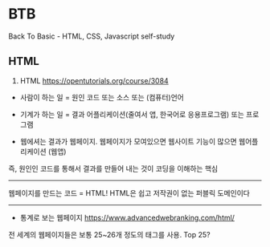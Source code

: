 # BTB
Back To Basic - HTML, CSS, Javascript self-study

## HTML
1. HTML
https://opentutorials.org/course/3084

- 사람이 하는 일 = 원인
코드 또는 소스 또는 (컴퓨터)언어

- 기계가 하는 일 = 결과
어플리케이션(줄여서 앱, 한국어로 응용프로그램) 또는 프로그램

- 웹에셔는 결과가 웹페이지. 웹페이지가 모여있으면 웹사이트
기능이 많으면 웹어플리케이션 (웹앱)

즉, 원인인 코드를 통해서 결과를 만들어 내는 것이 코딩을 이해하는 핵심

---

웹페이지를 만드는 코드 = HTML!
HTML은 쉽고 저작권이 없는 퍼블릭 도메인이다


---
- 통계로 보는 웹페이지
https://www.advancedwebranking.com/html/

전 세계의 웹페이지들은 보통 25~26개 정도의 태그를 사용.
Top 25?
<head> <body> <html> <title> <meta>
<div> <a> <script> <link> <img>
<p> <span> <li> <ul> <br>
<style> <h1> <h2> <input> <form>
<strong> <h3> <table> <tr> <td>
---

- new line == <br>
어? 닫는 태그가 없네...
HTML의 여러 태그 중 무엇인가를 설명하지 않는 태그들은 감싸야하는 컨텐츠가 없으므로 태그를 닫지 않는 규칙이 있음. (ex. <img>, <input>, <br>, <hr>, <meta>)

- 단락을 만들려면 <p></p>

- <br>? <p></p>?
단락을 표현할 때는 줄바꿈보다는 단락태그가 낫다.
왜? 단락에 단락 태그를 사용하는 것이 웹페이지를 정보로써 보다 가치있게 해주기 때문.

단, p태근는 단락과 단락의 간격이 고정되어 있어서 시각적 자유도가 떨어짐
근데, br태그는 쓰는만큼 줄바꿈이 되어서 원하는 만큼 간격 줄 수 있음 -> 그래서 사람들이 br 많이 쓰는데...
해당 문제는 CSS 사용하면 극복 가능!

- HTML이 정보를 표현한다면, CSS는 정보를 꾸며준다!
`<p style="margin-top: 45px;">....</p>`

---

`<h3>coding</h3>`
`<strong><span style="font-size:22px;">coding</span></strong>`

둘 다 시각적으로는 동일한 제목임.
검색 엔진은 전세계 웹페이지를 분석하고 검색결과를 보여주는데, 만약 사용자가 검색엔진에게 coding이라는 정보를 검색했다면, 검색엔진은 <h3> 으로 감싸진 페이지를 먼저 보여준다.
왜? <h3>은 제목을 의미하지만 <strong><span>... 이건 그냥 시각적인 장식이기 때문.

오늘날 정보의 세계에서 검색엔진의 검색결과에 노출되느냐 아니냐는 실제로 존재하는가 아닌가의 차이라고 생각할 수도 있을 정도로 크다.
따라서.. HTML을 의미에 잘 맞게 사용하는 것이 중요하다! (business 적으로 이득)
또한, HTML을 의미론적으로 잘 사용하는 것은 다른 사람들에게 도움이 될 수 있게 하는 것과 같다. (humanism 적으로 이득)

---

- 속성 (attribute)
태그의 심화된 문법

태그를 만든 사람들은 태그 이름 만으로는 정보가 부족하다는 것을 깨달음.
따라서 새로운 문법인 `속성`을 도입/적용.
- <img> == 태그
이미지이긴 한데 도대체 뭔 이미지를 표현하라는거야?
<img src="final.jpg"> === 속성을 적용한 태그
아하! ...이 source인 img를 표현하라는 거구나!

img - 태그
src - 속성
final.jpg - 속성의 값

---

- 부모/자식
태그 간의 관계를 나타냄
<p> - 부모
  <a> - 자식
  </a>
</p>

단, 꼭 p태그가 a태그의 부모라는 법은 없음.
그런데, 몇몇 태그들은 고정된 관계임. (밑에서 사용할 <ul><li></li</ul> / <ol><li></li></ol>)

- 목차..
list!  -> <li>

목차와 목록 간 구분, 즉 경계가 필요하다! -> <ul> == unordered list
숫자를 수반한 태그는 -> <ol> == ordered list
<ul> 태그는 <li> 태그를 반드시 필요로 하고, <li> 태그는 <ul> 태그를 반드시 필요로 한다. 밀접한 관계

---
<문서의 구조>
- 제목 지정 == <title>
title 태그는 검색엔진이 웹페이즈를 분석할 때 가장 중요하게 생각하는 태그!!

가끔씩 문자가 깨질 때가 있는데 웹페이지가 UTF-8 방식으로 저장되었다면 웹페이지를 열 때도 UTF-8 방식으로 열어야한다. 
즉, 웹페이지가 저장된 문자 표현 방식과 웹브라우저가 웹페이지를 해석하는 방식이 일치하지 않아서 생기는 문제.
해결? 브라우저한테 말하는거지. "웹 브라우저야~ 이 웹페이지는 UTF-8로 만들어졌으니까 UTF-8로 열어줘야해!" == <meta charset="utf-8">

HTML 만든 사람들은 본문과 본문을 설명하는 정보를 서로 다른 태그로 분리해서 정리 정돈하기로 함
<body> == 본문
<head> == 본문을 설명하는 태그

또, body 태그와 head 태그를 감싸는 하나의 태그를 둔다. -> 그게 html 태그임

또, 이 웹페이지가 HTML로서 만들어졌다는 것을 표현하기 위해 문서 시작에 <!doctype html> 코드 추가

---

<HTML 태그의 제왕>
HyperText가 바로 이 태그를 의미한다!
뭐냐구? <a> 태그! 링크 태그!
<a href="https://www.w3.org/TR/html5/" target="_blank" title="html5 specification"></a>
a == anchor
href == hypertext reference
target == 링크 클릭시 어떻게 페이지 열릴지 지정하는 속성
title == 링크가 어떤 내용을 담고 있는지 툴팁으로 보여주는 속성


- 여기까지가 웹페이지 만드는 방법과 페이지와 페이지를 연결하는 방법(링크)을 배움
- 링크를 통해 서로 결합되어 있는 웹페이지의 그룹을 웹사이트라고 칭함

... 이젠 웹사이트를 만들어보자!
웹페이지와 그것을 연결하는 링크만 있으면 웹사이트 만들 수 있다.

---
<원시웹>
- 인터넷 vs 웹
인터넷이 도시라면 웹은 도시 위에 있는 건물.
인터넷이 도로라면 웹은 도로 위를 달리는 자동차.
1960 인터넷 탄생
1990 웹 시작

- 최초의 웹페이지 by 팀 버너스리
http://info.cern.ch


---
<서버와 클라이언트>
인터넷이 동작하려면 최소 2개의 컴퓨터가 필요.
팀 버너스리가 인터넷을 이용해서 웹을 만들기로 함
Web Browser <---connected---> Web Server
(program)                     (program)

웹 서버가 설치된 컴에는 info.cern.ch라는 주소 부여. 그리고 이 컴퓨터의 어떤 디렉토리에 index.html 파일 저장.

웹 브라우저가 설치된 컴퓨터의 주소창에 info.cern.ch/index.html 이라는 주소를 입력하고 엔터치면...

(client)                   (server)
Web Browser ---request---> Web Server
           <---response---
index.html                 index.html 


- 요청하는 컴퓨터는 클라이언트 컴퓨터, 응답하는 컴퓨터는 서버 컴퓨터 
- 그래서 웹브라우저가 웹클라이언트라고 불리기도 함 (웹브라우저가 클라이언트에서 동작하니까)
- 그래서 웹서버가 웹서버라고 불리는것 (웹서버거 서버에서 동작하니까)
- same as 채팅서버, 채팅클라이언트 / 게임서버, 게임클라이언트

- (Easy) Web hosting
- (Hard) Web server 직접 설치

---
<Web hosting>

- using github pages

---
<웹서버 운영하기>
- 웹서버라는 프로그램을 설치해야 한다.
웹 서버라는 제품군에는 여러 제품들이 있다. (Apache, IIS, Nginx 등등)

- bitnami MAMP Stack
M(ac) A(pache) M(ySQL) P(HP)
Apache 웹서버를 설치하기 위해 bitnami를 까는 것

웹서버 설치 완료!

- http://localhost:8081 === http://localhost:8081/index.html === http://127.0.0.1:8081/index.html
localhost - 도메인 네임
127.0.0.1 - ip 주소 

- 응용프로그램 > mampstack-7.3.12-0 > apache2 > htdocs
여기다가 프로젝트 파일들 옮기가

- 웹서버와 웹브라우저의 통신
현재 ip 주소 확인하기: 설정 > 네트워크 > 고급 > TCP/IP탭 > ip 주소
172.30.63.9:8081/index.html
Web Browser ---------------------> Web Server
            <--------------------- index.html
                                172.30.63.9:8081
                                   
스벅은 주소를 가변으로 줘서 안되는듯

---
<마치며>
- 웹페이지(웹사이트)를 아름답게 하려면 CSS를 배워야한다. > 이거 이후에 웹 다자이너, 웹 퍼블리셔같은 직업이 생김
- 사용자와 상호작용 하는 웹페이지(웹사이트)를 만들고 샆으면 Javascript를 배워야한다. > 웹 프론트앤드 엔지니어 같은 직업이 발달

---
<부록>
- 댓글 기능 달기 using Disqus
https://disqus.com/

---

## CSS

<CSS 등장 이전에는...>
```
<li>
  <a href="html.html">
    <font color="red">HTML</font>
  </a>
</li>
```
- li, a 라는 정보 안에 폰트 컬러라는 의미없는 정보가 담겨져있음
- a 태그가 1억개면 어떻게 다 바꿀건데?
- 태그는 근본적인 해결책이 되지 못한다.

--
<CSS의 등장>

- 웹브라우저가 처음 나왔을때 웹브라우저는 HTML만 해석해서 처리하는 프로그램이었다. 그래서 웹브라우저는 기본적으로 코드를 HTML이라고 생각한다.

- 그러니까 이건 CSS 문법이라고 해석해야한다고 알려줘야 함. === <style></style> 태그 사용

- 코딩을 잘하는 법 => `중복의 제거`

---
<속성의 기본>
- 전체에다가 적용 안하고 싶으면 style 이라는 속성을 사용
<a href="2.html" style="color:red;">CSS</a>
"color:red;" 는 html의 속성이다.
style 이라는 속성은 그 값으로 css의 효과가 들어와야 함.

선택자? `a {color:red}`에서 a가 선택자임

따라서, 웹페이지 안에서 CSS를 삽입하는 방법 2가지
1. 스타일 태그를 쓴다 <style> a {color: red} </style>
2. 스타일 속성을 쓴다 <a href="..." style="color: red"> </a>

---

a {  // selector
  color: red; // declaration 어떤 효과를 줄 것인가? 선언. 효과
// property: value  
} 

---

<CSS 선택자를 스스로 알아내는 방법>
모든 링크는 검은색 / 방문한 링크는 회색 / 현재 링크는 빨간색으로 바꾸고 싶어...
우리가 알던 방법? 인라인 스타일 태그 사용 > but, 중복되는 코드 발생(불-편)
그 그룹에 대해서 폰트 컬러를 회색으로 주면 된다. > class라는 html의 속성을 주는 것. 

- class 값 지정? . 붙이자! (선택자)
- 여러개 지정 가능 (class="saw active" .saw {..}  .active {...}) > 좋은 방법이 아니다. 
왜? saw보다 active가 먼저 있기 때문에 빨간색이 된 것. 동일한 우선순위면 마지막거에 영향력을 받는다. 
- 좀 더 우선순위 높은거 쓰는게 좋음 > id!
- id 값 지정? # 붙이자!
- id 선택자 > class 선택자 > 일반 태그 선택자 (우선순위 높은 순)
- 왜 우선순위가 이따구임? 
웹 페이지에서 id의 값은 단 한번만 등장해야 함. 유일무이한 값
일반 태그 선택자가 id 선택자보다 훨씬 포괄적임. 그래서 구체적인 것이 포괄적인 것 보다 우선순위가 높다. class 선택자는 중간 정도임. 
- CSS Selectors

---

<CSS Box Model>
- h1 태그는 한줄을 차지하고 있음. 
- 반면 링크(a태그)는 한줄 차지하지 않고 딱 자기 컨텐츠 크기 만큼만을 쓴다.
- 화면 전체를 쓰는 태그: block level element (ex. h1)
- 자기 컨텐츠 크기만큼 갖는 태그: inline element (ex. a)
- 블록 레벨 엘리먼트를 자신의 부피만큼 쓰게 하려면 display: inline으로 쓰면 됌. 
- 인라인 엘리먼트를 화면 전체를 쓰게 하고 싶으면 display: block으로 쓰면 됌.


- 컨텐트와 테두리 사이 여백 주고싶으면: padding
- 테두리와 테두리 사이에 간격 주고싶으면: margin

- 개발자도구 사용해서 보자 

- CSS Box Model이란... html 태그 하나하나를 박스로 생각해서 부피감을 결정하는 것

<Box Model 써먹기>
- ol 태그는 화면 전체를 쓰는 block level element임


---
<그리드>
- 최신기술~
- 아니 그냥 칸만 나누려고 태그를 쓰는데 h1태그 이런거 쓰면 이상하잖아...
- 디자인을 목적으로 사용하는 무색무취의 태그 > div 태그! 
- 아무 의미 없고 디자인을 위해서 사용하는 태그
- div 태그: 기본적으로 block level element. 따라서 화면 전체를 사용한다.
- span 태그: div와 동일한 목적으로 사용되지만 inline element.


- 두개의 div(block level element)를 나란히 두고 싶으면 일단 부모 div 태그가 필요함.
- 부모에 display의 grid라는 속성을 쓰게 되면... 아무런 변화가 없음 ㅎ
- 여기다가 `grid-template-columns: 150px 1fr;` 을 주면 한줄에 첫번째 애는 150px, 두번째 애는 나머지 공간 차지하게 됌.
- 1fr? 이거 쓰면 좋은게 텍스트 길이가 바뀌어도 그리드의 다른 요소도 자동으로 크기가 줄어들고 늘어나고 함.

- 최신 기술을 써도 되는가 판단하는 법? https://caniuse.com/
- 현재 웹 브라우저들이 얼마나 기술을 지원하고 있는지 보여줌


<그리드 써먹기>
- 의미도, 기능도 없는 태그 div

---
<반응형 디자인과 미디어 쿼리 소개>
- 반응형 웹. 반응형 디자인. Responsive Web
- 운영체제와 상관 없이, 디바이스와 상관없이 모든 시스템에서 동작하는 정보시스템임. 수많은 형태의 화면에서 동작해야 함.
- 그래서 웹을 만드는 사람들은 여러화면에 대응하는 웹페이지를 만들어야 했음. 걸림돌이고 단점이고 그랬음. > 반응형 디자인이 나온 이유

- 반응형 디자인: 화면에 크기에 따라서 웹페이지의 각 요소들이 반응해서 동작하게 된다. 

<미디어 쿼리>
- 화면의 크기에 따라서 디자인을 다르게 해보자.
```
<!-- screen width > 800px -->
최소한의 너비가 800px은 되어야 한다. 
800px이 안되면 div가 사라지게 만들 것
@media(min-width: 800px) {
  div {
    display: none;
  }
}
```

```
<!-- screen width < 800px -->
최대한의 너비가 800px이 되어야 한다.
800px이 넘으면 div가 사라지게 만들 것
@media(max-width: 800px) {
  div {
    display: none;
  }
}
```

---

<CSS 코드의 재사용>
- `<link rel="stylesheet" href="style.css">`
- 링크 태그를 사용하자아

- 웹 페이지 안에 css를 놓는게 더 효율적임
- 하지만 캐싱때문에 그렇지 않음 (?)
- 한번 style.css를 받으면 웹브라우저는 우리 컴퓨터에 저장해놨다가 저장된 결과를 가져와서 속도를 높일 수 있음 (네트워크 사용 X), 사업자들은 돈을 덜 쓸 수 있음
- 캐시로 인해서 훨씬 더 빠르게 웹페이지를 보여줄 수 있으면서 네트워크 사용료도 더 적게 낼 수 있다.

- 따라서 별도의 파일로 꺼내서 중복을 제거하는 게 결과론적으로는 더 효율적이다.

---

<마무리>
- 선택자와 속성
속성을 알면 알 수록 더 풍부하게 표현할 수 있고
선택자를 알면 알 수록 더 정확햐게 표현할 수 있음.
